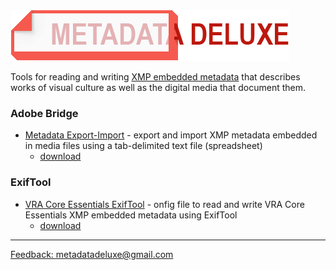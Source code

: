 ![metadatadeluxe logo](/images/MdDeluxe_Logo_no_tag.png)

Tools for reading and writing [XMP embedded metadata](https://en.wikipedia.org/wiki/Extensible_Metadata_Platform) that describes works of visual culture as well as the digital media that document them.

### Adobe Bridge
- [Metadata Export-Import](https://github.com/MetadataDeluxe/adobe_bridge_metadata_export-import) - export and import XMP metadata embedded in media files using a tab-delimited text file (spreadsheet)
    - [download](https://github.com/MetadataDeluxe/adobe_bridge_metadata_export-import/releases/download/v.1.0.0/export_import_2023-08-16.jsx)

### ExifTool
- [VRA Core Essentials ExifTool](https://github.com/MetadataDeluxe/VRA-Core-Essentials-ExifTool-config) - onfig file to read and write VRA Core Essentials XMP embedded metadata using ExifTool
  - [download](https://github.com/MetadataDeluxe/VRA-Core-Essentials-ExifTool-config/releases/download/v.1.2/vrae.config)

---
[Feedback: metadatadeluxe@gmail.com](mailto:metadatadeluxe@gmail.com)
